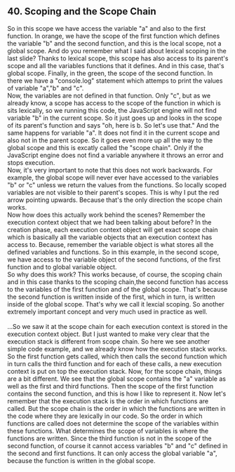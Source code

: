 ## 40. Scoping and the Scope Chain
  So in this scope we have access the variable "a" and also to the first function. In orange, we have the scope of the first function which defines the variable "b" and the second function, and this is the local scope, not a global scope. And do you remember what I said about lexical scoping in the last slide? Thanks to lexical scope, this scope has also access to its parent's scope and all the variables functions that it defines. And in this case, that's global scope. Finally, in the green, the scope of the second function. In there we have a "console.log" statement which attemps to print the values of variable "a","b" and "c". <br>
  Now, the variables are not defined in that function. Only "c", but as we already know, a scope has access to the scope of the function in which is sits lexically, so we running this code, the JavaScript engine will not find variable "b" in the current scope. So it just goes up and looks in the scope of its parent's function and says "oh, here is b. So let's use that." And the same happens for variable "a". It does not find it in the current scope and also not in the parent scope. So it goes even more up all the way to the global scope and this is excatly called the "scope chain". Only if the JavaScript engine does not find a variable anywhere it throws an error and stops execution.<br>
  Now, it's very important to note that this does not work backwards. For example, the global scope will never ever have accessed to the variables "b" or "c" unless we return the values from the functions. So locally scoped variables are not visible to their parent's scopes. This is why I put the red arrow pointing upwards. Because that's the only direction the scope chain works.<br>
  Now how does this actually work behind the scenes? Remember the execution context object that we had been talking about before? In the creation phase, each execution context object will get exact scope chain which is basically all the variable objects that an execution context has access to. Because, remember the variable object is what stores all the defined variables and functions. So in this example, in the second scope, we have access to the variable object of the second functions, of the first function and to global variable object.<br>
  So why does this work? This works because, of course, the scoping chain and in this case thanks to the scoping chain,the second function has access to the variables of the first function and of the global scope. That's because the second function is written inside of the first, which in turn, is written inside of the global scope. That's why we call it lexcial scoping. So another extremely important concept and very much used in practice as well.<br>
  <br>
  ...So we saw it at the scope chain for each execution context is stored in the execution context object. But I just wanted to make very clear that the execution stack is different from scope chain. So here we see another simple code example, and we already know how the execution stack works. So the first function gets called, which then calls the second function which in turn calls the third function and for each of these calls, a new execution context is put on top the execution stack. Now, for the scope chain, things are a bit different. We see that the global scope contains the "a" variable as well as the first and third functions. Then the scope of the first function contains the second function, and this is how I like to represent it. Now let's remember that the execution stack is the order in which functions are called. But the scope chain is the order in which the functions are written in the code where they are lexically in our code. So the order in which functions are called does not determine the scope of the variables within these functions. What determines the scope of variables is where the functions are written. Since the third function is not in the scope of the second function, of course it cannot access variables "b" and "c" defined in the second and first functions. It can only access the global variable "a", because the function is written in the global scope.